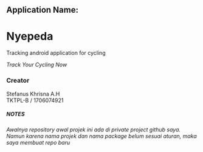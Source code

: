 ## Application Name:
# Nyepeda

Tracking android application for cycling

_Track Your Cycling Now_

### Creator
Stefanus Khrisna A.H <br>
TKTPL-B / 1706074921 <br>

##### NOTES
_Awalnya repository awal projek ini ada di private project github saya. Namun karena nama projek dan nama package belum sesuai aturan, maka saya membuat repo baru_


